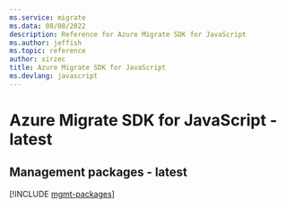 ```yaml
---
ms.service: migrate
ms.data: 08/08/2022
description: Reference for Azure Migrate SDK for JavaScript
ms.author: jeffish
ms.topic: reference
author: xirzec
title: Azure Migrate SDK for JavaScript
ms.devlang: javascript
---
```

# Azure Migrate SDK for JavaScript - latest

## Management packages - latest
[!INCLUDE [mgmt-packages](migrate-mgmt-index.md)]